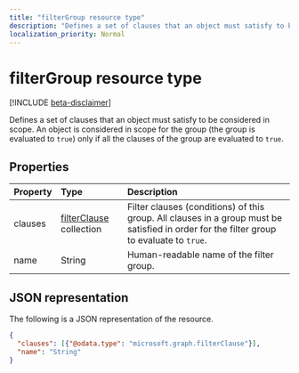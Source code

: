 ```yaml
---
title: "filterGroup resource type"
description: "Defines a set of clauses that an object must satisfy to be considered in scope. An object is considered in scope for the group (the group is evaluated to `true`) only if all the clauses of the group are evaluated to `true`."
localization_priority: Normal
---
```


# filterGroup resource type

[!INCLUDE [beta-disclaimer](../../includes/beta-disclaimer.md)]

Defines a set of clauses that an object must satisfy to be considered in scope. An object is considered in scope for the group (the group is evaluated to `true`) only if all the clauses of the group are evaluated to `true`.

## Properties
| Property	   | Type	|Description|
|:---------------|:--------|:----------|
|clauses|[filterClause](synchronization-filterclause.md) collection|Filter clauses (conditions) of this group. All clauses in a group must be satisfied in order for the filter group to evaluate to `true`.|
|name|String|Human-readable name of the filter group.|

## JSON representation

The following is a JSON representation of the resource.

<!-- {
  "blockType": "resource",
  "optionalProperties": [

  ],
  "@odata.type": "microsoft.graph.filterGroup"
}-->

```json
{
  "clauses": [{"@odata.type": "microsoft.graph.filterClause"}],
  "name": "String"
}

```

<!-- uuid: 8fcb5dbc-d5aa-4681-8e31-b001d5168d79
2015-10-25 14:57:30 UTC -->
<!--
{
  "type": "#page.annotation",
  "description": "filterGroup resource",
  "keywords": "",
  "section": "documentation",
  "tocPath": "",
  "suppressions": []
}
-->
